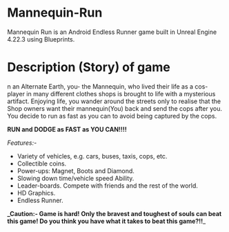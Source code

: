 # Mannequin-Run
Mannequin Run is an Android Endless Runner game built in Unreal Engine 4.22.3 using Blueprints.

# Description (Story) of game
n an Alternate Earth, you- the Mannequin, who lived their life as a cos-player in many different clothes shops is brought to life with a mysterious artifact. Enjoying life, you wander around the streets only to realise that the Shop owners want their mannequin(You) back and send the cops after you. You decide to run as fast as you can to avoid being captured by the cops.

**RUN and DODGE as FAST as YOU CAN!!!!**

_Features:-_
* Variety of vehicles, e.g. cars, buses, taxis, cops, etc.
* Collectible coins.
* Power-ups: Magnet, Boots and Diamond.
* Slowing down time/vehicle speed Ability.
* Leader-boards. Compete with friends and the rest of the world.
* HD Graphics.
* Endless Runner.

**_Caution:- Game is hard! Only the bravest and toughest of souls can beat this game! Do you think you have what it takes to beat this game?!!**_
